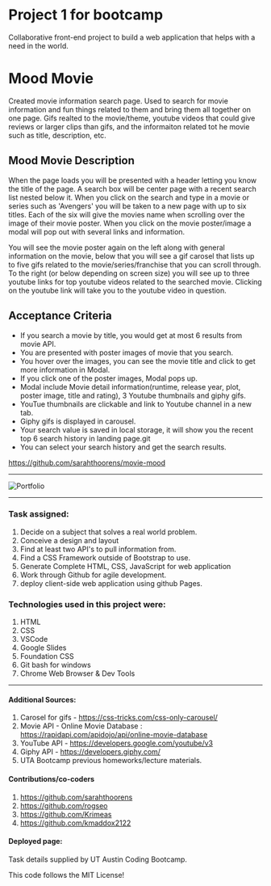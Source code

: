 # Project 1 for bootcamp
Collaborative front-end project to build a web application that helps with a need in the world.



# Mood Movie
Created movie information search page.  Used to search for movie information and fun things related to them and bring them all together on one page.  Gifs realted to the movie/theme, youtube videos that could give reviews or larger clips than gifs, and the informaiton related tot he movie such as title, description, etc. 



## Mood Movie Description
When the page loads you will be presented with a header letting you know the title of the page.  A search box will be center page with a recent search list nested below it.  When you click on the search and type in a movie or series such as 'Avengers' you will be taken to a new page with up to six titles.  Each of the six will give the movies name when scrolling over the image of their movie poster.  When you click on the movie poster/image a modal will pop out with several links and information.  

You will see the movie poster again on the left along with general information on the movie, below that you will see a gif carosel that lists up to five gifs related to the movie/series/franchise that you can scroll through.  To the right (or below depending on screen size) you will see up to three youtube links for top youtube videos related to the searched movie.  Clicking on the youtube link will take you to the youtube video in question. 



## Acceptance Criteria
- If you search a movie by title, you would get at most 6 results from movie API.
- You are presented with poster images of movie that you search.
- You hover over the images, you can see the movie title and click to get more information in Modal.
- If you click one of the poster images, Modal pops up.
- Modal include Movie detail information(runtime, release year, plot, poster image, title and rating), 3 Youtube thumbnails and giphy gifs.
- YouTue thumbnails are clickable and link to Youtube channel in a new tab.
- Giphy gifs is displayed in carousel.
- Your search value is saved in local storage, it will show you the recent top 6 search history in landing page.git 
- You can select your search history and get the search results.

 



https://github.com/sarahthoorens/movie-mood

------------------------------------------------------------


<!-- first Image -->
![Portfolio](/Assets/Capture.JPG)

<!-- Second Image -->

<!-- Third Image -->

<!-- Fourth Image -->

<!-- Etc Image -->



------------------------------------------------------------

### Task assigned:
  1. Decide on a subject that solves a real world problem.
  2. Conceive a design and layout
  3. Find at least two API's to pull information from.
  4. Find a CSS Framework outside of Bootstrap to use.
  5. Generate Complete HTML, CSS, JavaScript for web application
  6. Work through Github for agile development.
  7. deploy client-side web application using github Pages.


### Technologies used in this project were:
  1. HTML
  2. CSS
  3. VSCode
  4. Google Slides
  5. Foundation CSS
  6. Git bash for windows
  7. Chrome Web Browser & Dev Tools


------------------------------------------------------------

#### Additional Sources:
  1. Carosel for gifs - https://css-tricks.com/css-only-carousel/
  2. Movie API - Online Movie Database : https://rapidapi.com/apidojo/api/online-movie-database
  3. YouTube API - https://developers.google.com/youtube/v3
  4. Giphy API - https://developers.giphy.com/
  5. UTA Bootcamp previous homeworks/lecture materials.


  

#### Contributions/co-coders
  1. https://github.com/sarahthoorens
  2. https://github.com/rogseo
  3. https://github.com/Krimeas
  4. https://github.com/kmaddox2122

#### Deployed page: 
 
Task details supplied by UT Austin Coding Bootcamp.

This code follows the MIT License!

